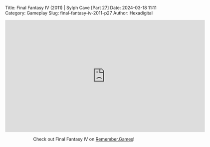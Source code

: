 Title: Final Fantasy IV (2011) | Sylph Cave [Part 27]
Date: 2024-03-18 11:11
Category: Gameplay
Slug: final-fantasy-iv-2011-p27
Author: Hexadigital

<center><iframe src="https://www.youtube.com/embed/clPSZnq_y-0?feature=oembed" allow="accelerometer; autoplay; encrypted-media; gyroscope; picture-in-picture" width="640" height="360" frameborder="0"></iframe>

Check out Final Fantasy IV on [Remember.Games](https://remember.games/game/7757/final-fantasy-iv-the-complete-collection/)!</center>